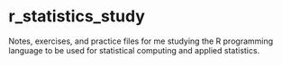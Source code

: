 # r_statistics_study
Notes, exercises, and practice files for me studying the R programming language to be used for statistical computing and applied statistics.
